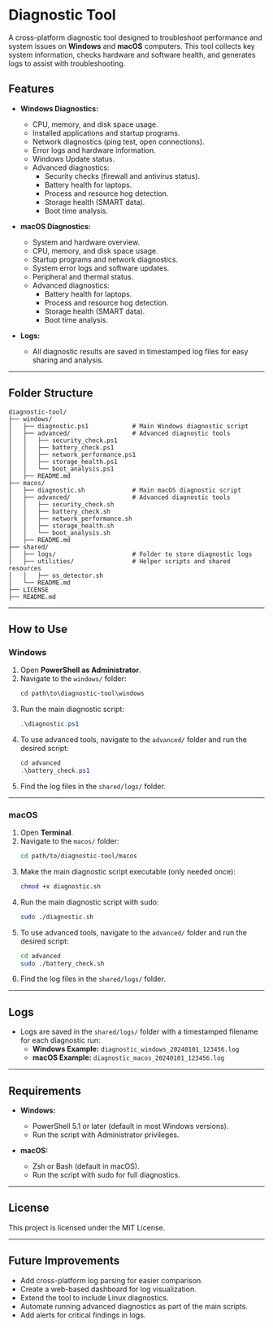 # **Diagnostic Tool**

A cross-platform diagnostic tool designed to troubleshoot performance and system issues on **Windows** and **macOS** computers. This tool collects key system information, checks hardware and software health, and generates logs to assist with troubleshooting.

## **Features**
- **Windows Diagnostics:** 
  - CPU, memory, and disk space usage.
  - Installed applications and startup programs.
  - Network diagnostics (ping test, open connections).
  - Error logs and hardware information.
  - Windows Update status.
  - Advanced diagnostics:
    - Security checks (firewall and antivirus status).
    - Battery health for laptops.
    - Process and resource hog detection.
    - Storage health (SMART data).
    - Boot time analysis.

- **macOS Diagnostics:** 
  - System and hardware overview.
  - CPU, memory, and disk space usage.
  - Startup programs and network diagnostics.
  - System error logs and software updates.
  - Peripheral and thermal status.
  - Advanced diagnostics:
    - Battery health for laptops.
    - Process and resource hog detection.
    - Storage health (SMART data).
    - Boot time analysis.

- **Logs:** 
  - All diagnostic results are saved in timestamped log files for easy sharing and analysis.

---

## **Folder Structure**
```plaintext
diagnostic-tool/
├── windows/
│   ├── diagnostic.ps1            # Main Windows diagnostic script
│   ├── advanced/                 # Advanced diagnostic tools
│   │   ├── security_check.ps1
│   │   ├── battery_check.ps1
│   │   ├── network_performance.ps1
│   │   ├── storage_health.ps1
│   │   └── boot_analysis.ps1
│   ├── README.md               
├── macos/
│   ├── diagnostic.sh             # Main macOS diagnostic script
│   ├── advanced/                 # Advanced diagnostic tools
│   │   ├── security_check.sh
│   │   ├── battery_check.sh
│   │   ├── network_performance.sh
│   │   ├── storage_health.sh
│   │   └── boot_analysis.sh
│   ├── README.md               
├── shared/
│   ├── logs/                     # Folder to store diagnostic logs
│   ├── utilities/                # Helper scripts and shared resources
│   │   ├── os_detector.sh        
│   └── README.md               
├── LICENSE                      
├── README.md                     
```

---

## **How to Use**

### **Windows**
1. Open **PowerShell as Administrator**.
2. Navigate to the `windows/` folder:
   ```powershell
   cd path\to\diagnostic-tool\windows
   ```
3. Run the main diagnostic script:
   ```powershell
   .\diagnostic.ps1
   ```
4. To use advanced tools, navigate to the `advanced/` folder and run the desired script:
   ```powershell
   cd advanced
   .\battery_check.ps1
   ```
5. Find the log files in the `shared/logs/` folder.

---

### **macOS**
1. Open **Terminal**.
2. Navigate to the `macos/` folder:
   ```bash
   cd path/to/diagnostic-tool/macos
   ```
3. Make the main diagnostic script executable (only needed once):
   ```bash
   chmod +x diagnostic.sh
   ```
4. Run the main diagnostic script with sudo:
   ```bash
   sudo ./diagnostic.sh
   ```
5. To use advanced tools, navigate to the `advanced/` folder and run the desired script:
   ```bash
   cd advanced
   sudo ./battery_check.sh
   ```
6. Find the log files in the `shared/logs/` folder.

---

## **Logs**
- Logs are saved in the `shared/logs/` folder with a timestamped filename for each diagnostic run:
  - **Windows Example:** `diagnostic_windows_20240101_123456.log`
  - **macOS Example:** `diagnostic_macos_20240101_123456.log`

---

## **Requirements**
- **Windows:**
  - PowerShell 5.1 or later (default in most Windows versions).
  - Run the script with Administrator privileges.

- **macOS:**
  - Zsh or Bash (default in macOS).
  - Run the script with sudo for full diagnostics.

---

## **License**
This project is licensed under the MIT License.

---

## **Future Improvements**
- Add cross-platform log parsing for easier comparison.
- Create a web-based dashboard for log visualization.
- Extend the tool to include Linux diagnostics.
- Automate running advanced diagnostics as part of the main scripts.
- Add alerts for critical findings in logs.
